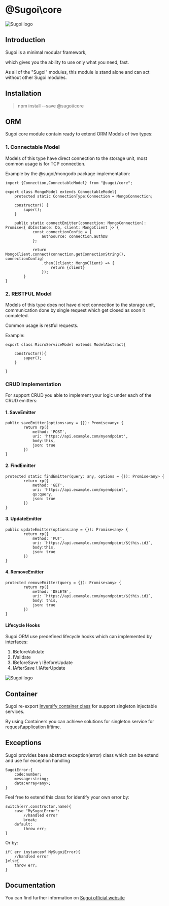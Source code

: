 # @Sugoi\core

![Sugoi logo](https://www.sugoijs.com/assets/logo_inverse.png)


## Introduction
Sugoi is a minimal modular framework,

which gives you the ability to use only what you need, fast.

As all of the "Sugoi" modules, this module is stand alone and can act without other Sugoi modules.

## Installation

> npm install --save @sugoi/core

## ORM

Sugoi core module contain ready to extend ORM Models of two types:

### 1. Connectable Model

Models of this type have direct connection to the storage unit,
most common usage is for TCP connection.

Example by the @sugoi/mongodb package implementation:

    import {Connection,ConnectableModel} from "@sugoi/core";

    export class MongoModel extends ConnectableModel{
        protected static ConnectionType:Connection = MongoConnection;

        constructor() {
            super();
        }

        public static connectEmitter(connection: MongoConnection): Promise<{ dbInstance: Db, client: MongoClient }> {
                const connectionConfig = {
                    authSource: connection.authDB
                };

                return MongoClient.connect(connection.getConnectionString(), connectionConfig)
                    .then((client: MongoClient) => {
                        return {client}
                    });
            }
    }

### 2. RESTFUL Model

Models of this type does not have direct connection to the storage unit,
communication done by single request which get closed as soon it completed.

Common usage is restful requests.

Example:

    export class MicroServiceModel extends ModelAbstract{

        constructor(){
            super();
        }

    }


### CRUD Implementation

For support CRUD you able to implement your logic under each of the CRUD emitters:

#### 1. SaveEmitter

    public saveEmitter(options:any = {}): Promise<any> {
            return rp({
                method: 'POST',
                uri: 'https://api.example.com/myendpoint',
                body:this,
                json: true
            })
    }

#### 2. FindEmitter

    protected static findEmitter(query: any, options = {}): Promise<any> {
            return rp({
                method: 'GET',
                uri: 'https://api.example.com/myendpoint',
                qs:query,
                json: true
            })
    }

#### 3. UpdateEmitter

    public updateEmitter(options:any = {}): Promise<any> {
            return rp({
                method: 'PUT',
                uri: `https://api.example.com/myendpoint/${this.id}`,
                body:this,
                json: true
            })
    }

#### 4. RemoveEmitter

    protected removeEmitter(query = {}): Promise<any> {
            return rp({
                method: 'DELETE',
                uri: `https://api.example.com/myendpoint/${this.id}`,
                body: this,
                json: true
            })
    }


#### Lifecycle Hooks

Sugoi ORM use predefined lifecycle hooks which can implemented by interfaces:

1. IBeforeValidate
2. IValidate
3. IBeforeSave \ IBeforeUpdate
4. IAfterSave \ IAfterUpdate


![Sugoi logo](https://www.sugoijs.com/assets/lifecycle.png)

## Container

Sugoi re-export [Inversify container class](https://github.com/inversify/InversifyJS/blob/master/wiki/container_api.md)
for support singleton injectable services.

By using Containers you can achieve solutions for singleton service for request\application liftime.


## Exceptions

Sugoi provides base abstract exception(error) class which can be extend and use for exception handling

    SugoiError:{
        code:number;
        message:string;
        data:Array<any>;
    }

Feel free to extend this class for identify your own error by:

    switch(err.constructor.name){
        case "MySugoiError":
            //handled error
            break;
        default:
            throw err;
    }

Or by:

    if( err instanceof MySugoiError){
        //handled error
    }else{
        throw err;
    }

## Documentation

You can find further information on [Sugoi official website](http://www.sugoijs.com)